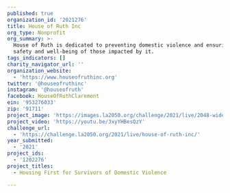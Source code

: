 ```yaml
---
published: true
organization_id: '2021276'
title: House of Ruth Inc
org_type: Nonprofit
org_summary: >-
  House of Ruth is dedicated to preventing domestic violence and ensuring the
  safety and well-being of those impacted by it.
tags_indicators: []
charity_navigator_url: ''
organization_website:
  - 'https://www.houseofruthinc.org'
twitter: '@houseofruthinc'
instagram: '@houseofruth'
facebook: HouseOfRuthClaremont
ein: '953276033'
zip: '91711'
project_image: 'https://images.la2050.org/challenge/2021/live/2048-wide/house-of-ruth-inc.jpg'
project_video: 'https://youtu.be/3xyYHBesQzY'
challenge_url:
  - 'https://challenge.la2050.org/2021/live/house-of-ruth-inc/'
year_submitted:
  - '2021'
project_ids:
  - '1202276'
project_titles:
  - Housing First for Survivors of Domestic Violence

---
```

